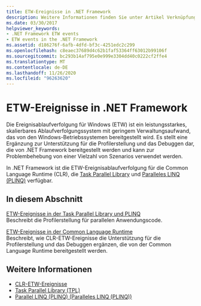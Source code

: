 ```yaml
---
title: ETW-Ereignisse in .NET Framework
description: Weitere Informationen finden Sie unter Artikel Verknüpfungen zur Ereignis Ablauf Verfolgung für Windows (ETW) in .net. Etw ist ein leistungsfähiges, skalierbares Ablauf Verfolgungssystem mit geringem Verwaltungsaufwand.
ms.date: 03/30/2017
helpviewer_keywords:
- .NET Framework ETW events
- ETW events in the .NET Framework
ms.assetid: d186276f-6afb-4dfd-bf3c-4251edc2c299
ms.openlocfilehash: c8eaec37689d4c62b1faf53364ff63012b99106f
ms.sourcegitcommit: bc293b14af795e0e999e3304dd40c0222cf2ffe4
ms.translationtype: MT
ms.contentlocale: de-DE
ms.lasthandoff: 11/26/2020
ms.locfileid: "96263620"
---
```

# <a name="etw-events-in-the-net-framework"></a>ETW-Ereignisse in .NET Framework

Die Ereignisablaufverfolgung für Windows (ETW) ist ein leistungsstarkes, skalierbares Ablaufverfolgungssystem mit geringem Verwaltungsaufwand, das von den Windows-Betriebssystemen bereitgestellt wird. Es stellt eine Ergänzung zur Unterstützung für die Profilerstellung und das Debuggen dar, die von .NET Framework bereitgestellt werden und kann zur Problembehebung von einer Vielzahl von Szenarios verwendet werden.  
  
 In .NET Framework ist die ETW-Ereignisablaufverfolgung für die Common Language Runtime (CLR), die [Task Parallel Library](../../standard/parallel-programming/task-parallel-library-tpl.md) und [Paralleles LINQ (PLINQ)](../../standard/parallel-programming/introduction-to-plinq.md) verfügbar.  
  
## <a name="in-this-section"></a>In diesem Abschnitt  

 [ETW-Ereignisse in der Task Parallel Library und PLINQ](etw-events-in-task-parallel-library-and-plinq.md)  
 Beschreibt die Profilerstellung für parallelen Anwendungscode.  
  
 [ETW-Ereignisse in der Common Language Runtime](etw-events-in-the-common-language-runtime.md)  
 Beschreibt, wie CLR-ETW-Ereignisse die Unterstützung für die Profilerstellung und das Debuggen ergänzen, die von der Common Language Runtime bereitgestellt werden.  
  
## <a name="see-also"></a>Weitere Informationen

- [CLR-ETW-Ereignisse](clr-etw-events.md)
- [Task Parallel Library (TPL)](../../standard/parallel-programming/task-parallel-library-tpl.md)
- [Parallel LINQ (PLINQ) (Paralleles LINQ (PLINQ))](../../standard/parallel-programming/introduction-to-plinq.md)
